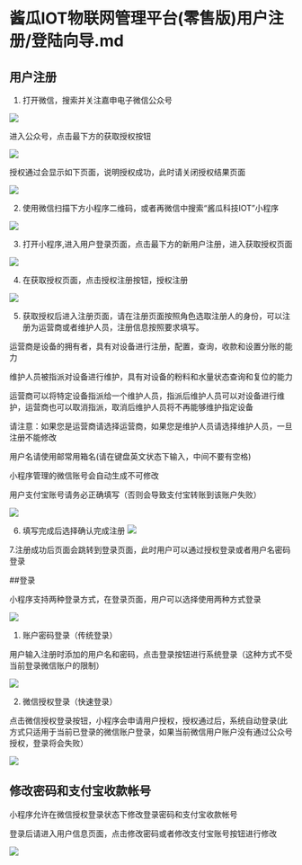 # 酱瓜IOT物联网管理平台(零售版)用户注册/登陆向导.md

## 用户注册

1. 打开微信，搜索并关注嘉申电子微信公众号

![](https://upload-images.jianshu.io/upload_images/11115937-84ed728fc1cc62d0.png?imageMogr2/auto-orient/strip%7CimageView2/2/w/1240)

进入公众号，点击最下方的获取授权按钮

![](https://upload-images.jianshu.io/upload_images/11115937-8e9efdef1b82bccd.png?imageMogr2/auto-orient/strip%7CimageView2/2/w/1240)

授权通过会显示如下页面，说明授权成功，此时请关闭授权结果页面

![](https://upload-images.jianshu.io/upload_images/11115937-a012ecad23680ec9.png?imageMogr2/auto-orient/strip%7CimageView2/2/w/1240)

2. 使用微信扫描下方小程序二维码，或者再微信中搜索“酱瓜科技IOT”小程序

![](https://upload-images.jianshu.io/upload_images/11115937-6b7c1989530262f8.png?imageMogr2/auto-orient/strip%7CimageView2/2/w/1240)


3. 打开小程序,进入用户登录页面，点击最下方的新用户注册，进入获取授权页面

![](https://upload-images.jianshu.io/upload_images/11115937-407cd552927d2807.jpg?imageMogr2/auto-orient/strip%7CimageView2/2/w/1240)

4. 在获取授权页面，点击授权注册按钮，授权注册

![](https://upload-images.jianshu.io/upload_images/11115937-fe212de64d948008.png?imageMogr2/auto-orient/strip%7CimageView2/2/w/1240)

5. 获取授权后进入注册页面，请在注册页面按照角色选取注册人的身份，可以注册为运营商或者维护人员，注册信息按照要求填写。

运营商是设备的拥有者，具有对设备进行注册，配置，查询，收款和设置分账的能力

维护人员被指派对设备进行维护，具有对设备的粉料和水量状态查询和复位的能力

运营商可以将特定设备指派给一个维护人员，指派后维护人员可以对设备进行维护，运营商也可以取消指派，取消后维护人员将不再能够维护指定设备

请注意：如果您是运营商请选择运营商，如果您是维护人员请选择维护人员，一旦注册不能修改

用户名请使用邮常用箱名(请在键盘英文状态下输入，中间不要有空格)

小程序管理的微信账号会自动生成不可修改

用户支付宝账号请务必正确填写（否则会导致支付宝转账到该账户失败）

![](https://upload-images.jianshu.io/upload_images/11115937-5344bd05eadcb027.png?imageMogr2/auto-orient/strip%7CimageView2/2/w/1240)

6. 填写完成后选择确认完成注册
![](https://upload-images.jianshu.io/upload_images/11115937-281c3950a4daad1f.png?imageMogr2/auto-orient/strip%7CimageView2/2/w/1240)

7.注册成功后页面会跳转到登录页面，此时用户可以通过授权登录或者用户名密码登录

##登录

小程序支持两种登录方式，在登录页面，用户可以选择使用两种方式登录

![](https://upload-images.jianshu.io/upload_images/11115937-a72b2513221b1692.png?imageMogr2/auto-orient/strip%7CimageView2/2/w/1240)

1. 账户密码登录（传统登录）

用户输入注册时添加的用户名和密码，点击登录按钮进行系统登录（这种方式不受当前登录微信账户的限制）

![](https://upload-images.jianshu.io/upload_images/11115937-498df487eda20757.png?imageMogr2/auto-orient/strip%7CimageView2/2/w/1240)

2. 微信授权登录（快速登录）

点击微信授权登录按钮，小程序会申请用户授权，授权通过后，系统自动登录(此方式只适用于当前已登录的微信账户登录，如果当前微信用户账户没有通过公众号授权，登录将会失败）

![](https://upload-images.jianshu.io/upload_images/11115937-c1059365384bffb5.png?imageMogr2/auto-orient/strip%7CimageView2/2/w/1240)

## 修改密码和支付宝收款帐号

小程序允许在微信授权登录状态下修改登录密码和支付宝收款帐号

登录后请进入用户信息页面，点击修改密码或者修改支付宝账号按钮进行修改

![](https://upload-images.jianshu.io/upload_images/11115937-039d0fc9f9e9e6ad.png?imageMogr2/auto-orient/strip%7CimageView2/2/w/1240)
